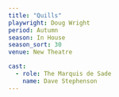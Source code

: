 ```yaml
---
title: "Quills"
playwright: Doug Wright
period: Autumn
season: In House
season_sort: 30
venue: New Theatre

cast:
  - role: The Marquis de Sade
    name: Dave Stephenson
---
```

